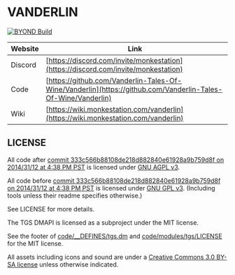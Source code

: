 # VANDERLIN

[![BYOND Build](https://github.com/Vanderlin-Tales-Of-Wine/Vanderlin/actions/workflows/ci_suite.yml/badge.svg)](https://github.com/Vanderlin-Tales-Of-Wine/Vanderlin/actions/workflows/ci_suite.yml)

| Website                   | Link                                           |
|---------------------------|------------------------------------------------|
| Discord | [https://discord.com/invite/monkestation](https://discord.com/invite/monkestation) |
| Code    | [https://github.com/Vanderlin-Tales-Of-Wine/Vanderlin](https://github.com/Vanderlin-Tales-Of-Wine/Vanderlin)    |
| Wiki    | [https://wiki.monkestation.com/vanderlin](https://wiki.monkestation.com/vanderlin) |

## LICENSE

All code after [commit 333c566b88108de218d882840e61928a9b759d8f on 2014/31/12 at 4:38 PM PST](https://github.com/tgstation/tgstation/commit/333c566b88108de218d882840e61928a9b759d8f) is licensed under [GNU AGPL v3](https://www.gnu.org/licenses/agpl-3.0.html).

All code before [commit 333c566b88108de218d882840e61928a9b759d8f on 2014/31/12 at 4:38 PM PST](https://github.com/tgstation/tgstation/commit/333c566b88108de218d882840e61928a9b759d8f) is licensed under [GNU GPL v3](https://www.gnu.org/licenses/gpl-3.0.html).
(Including tools unless their readme specifies otherwise.)

See LICENSE for more details.

The TGS DMAPI is licensed as a subproject under the MIT license.

See the footer of [code/__DEFINES/tgs.dm](./code/__DEFINES/tgs.dm) and [code/modules/tgs/LICENSE](./code/modules/tgs/LICENSE) for the MIT license.

All assets including icons and sound are under a [Creative Commons 3.0 BY-SA license](https://creativecommons.org/licenses/by-sa/3.0/) unless otherwise indicated.

